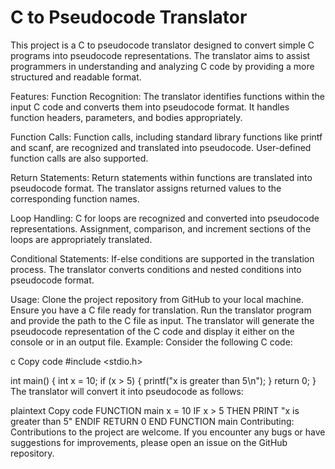 # C to Pseudocode Translator
This project is a C to pseudocode translator designed to convert simple C programs into pseudocode representations. The translator aims to assist programmers in understanding and analyzing C code by providing a more structured and readable format.

Features:
Function Recognition: The translator identifies functions within the input C code and converts them into pseudocode format. It handles function headers, parameters, and bodies appropriately.

Function Calls: Function calls, including standard library functions like printf and scanf, are recognized and translated into pseudocode. User-defined function calls are also supported.

Return Statements: Return statements within functions are translated into pseudocode format. The translator assigns returned values to the corresponding function names.

Loop Handling: C for loops are recognized and converted into pseudocode representations. Assignment, comparison, and increment sections of the loops are appropriately translated.

Conditional Statements: If-else conditions are supported in the translation process. The translator converts conditions and nested conditions into pseudocode format.

Usage:
Clone the project repository from GitHub to your local machine.
Ensure you have a C file ready for translation.
Run the translator program and provide the path to the C file as input.
The translator will generate the pseudocode representation of the C code and display it either on the console or in an output file.
Example:
Consider the following C code:

c
Copy code
#include <stdio.h>

int main() {
    int x = 10;
    if (x > 5) {
        printf("x is greater than 5\n");
    }
    return 0;
}
The translator will convert it into pseudocode as follows:

plaintext
Copy code
FUNCTION main
x = 10
IF x > 5 THEN
    PRINT "x is greater than 5"
ENDIF
RETURN 0
END FUNCTION main
Contributing:
Contributions to the project are welcome. If you encounter any bugs or have suggestions for improvements, please open an issue on the GitHub repository.

